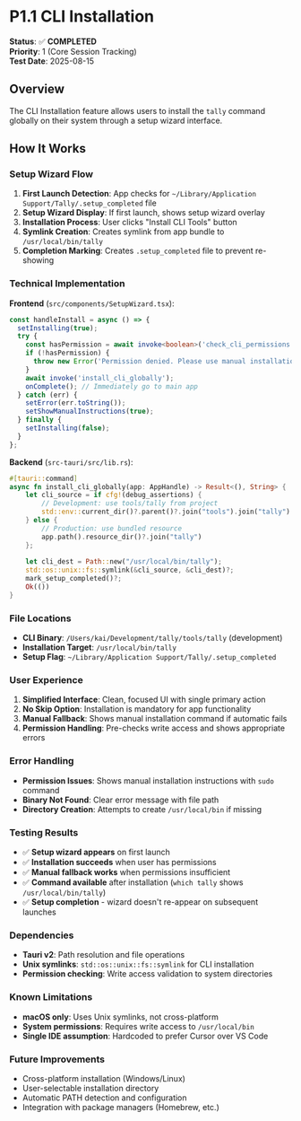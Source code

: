 # P1.1 CLI Installation

**Status**: ✅ **COMPLETED**  
**Priority**: 1 (Core Session Tracking)  
**Test Date**: 2025-08-15

## Overview

The CLI Installation feature allows users to install the `tally` command globally on their system through a setup wizard interface.

## How It Works

### Setup Wizard Flow
1. **First Launch Detection**: App checks for `~/Library/Application Support/Tally/.setup_completed` file
2. **Setup Wizard Display**: If first launch, shows setup wizard overlay
3. **Installation Process**: User clicks "Install CLI Tools" button
4. **Symlink Creation**: Creates symlink from app bundle to `/usr/local/bin/tally`
5. **Completion Marking**: Creates `.setup_completed` file to prevent re-showing

### Technical Implementation

**Frontend** (`src/components/SetupWizard.tsx`):
```typescript
const handleInstall = async () => {
  setInstalling(true);
  try {
    const hasPermission = await invoke<boolean>('check_cli_permissions');
    if (!hasPermission) {
      throw new Error('Permission denied. Please use manual installation.');
    }
    await invoke('install_cli_globally');
    onComplete(); // Immediately go to main app
  } catch (err) {
    setError(err.toString());
    setShowManualInstructions(true);
  } finally {
    setInstalling(false);
  }
};
```

**Backend** (`src-tauri/src/lib.rs`):
```rust
#[tauri::command]
async fn install_cli_globally(app: AppHandle) -> Result<(), String> {
    let cli_source = if cfg!(debug_assertions) {
        // Development: use tools/tally from project
        std::env::current_dir()?.parent()?.join("tools").join("tally")
    } else {
        // Production: use bundled resource
        app.path().resource_dir()?.join("tally")
    };
    
    let cli_dest = Path::new("/usr/local/bin/tally");
    std::os::unix::fs::symlink(&cli_source, &cli_dest)?;
    mark_setup_completed()?;
    Ok(())
}
```

### File Locations

- **CLI Binary**: `/Users/kai/Development/tally/tools/tally` (development)
- **Installation Target**: `/usr/local/bin/tally`
- **Setup Flag**: `~/Library/Application Support/Tally/.setup_completed`

### User Experience

1. **Simplified Interface**: Clean, focused UI with single primary action
2. **No Skip Option**: Installation is mandatory for app functionality
3. **Manual Fallback**: Shows manual installation command if automatic fails
4. **Permission Handling**: Pre-checks write access and shows appropriate errors

### Error Handling

- **Permission Issues**: Shows manual installation instructions with `sudo` command
- **Binary Not Found**: Clear error message with file path
- **Directory Creation**: Attempts to create `/usr/local/bin` if missing

### Testing Results

- ✅ **Setup wizard appears** on first launch
- ✅ **Installation succeeds** when user has permissions
- ✅ **Manual fallback works** when permissions insufficient
- ✅ **Command available** after installation (`which tally` shows `/usr/local/bin/tally`)
- ✅ **Setup completion** - wizard doesn't re-appear on subsequent launches

### Dependencies

- **Tauri v2**: Path resolution and file operations
- **Unix symlinks**: `std::os::unix::fs::symlink` for CLI installation
- **Permission checking**: Write access validation to system directories

### Known Limitations

- **macOS only**: Uses Unix symlinks, not cross-platform
- **System permissions**: Requires write access to `/usr/local/bin`
- **Single IDE assumption**: Hardcoded to prefer Cursor over VS Code

### Future Improvements

- Cross-platform installation (Windows/Linux)
- User-selectable installation directory
- Automatic PATH detection and configuration
- Integration with package managers (Homebrew, etc.)